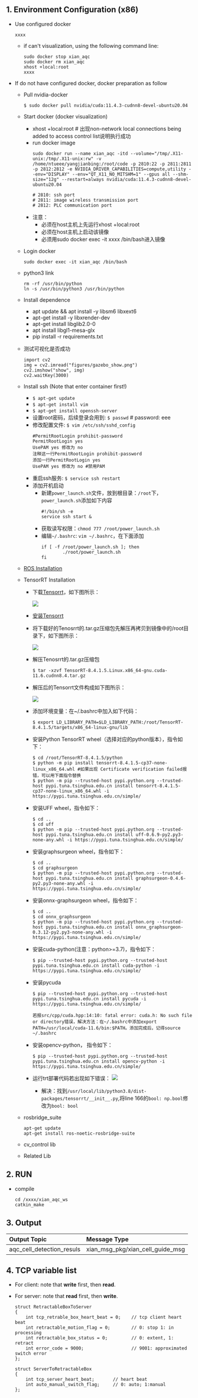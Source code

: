 ## 1.  Environment Configuration (x86)
- Use configured docker
    ```
    xxxx
    ```
    - if can't visualization, using the following command line:
        ```
        sudo docker stop xian_aqc
        sudo docker rm xian_aqc
        xhost +local:root
        xxxx
        ```
- If do not have configured docker, docker preparation as follow
    - Pull nvidia-docker
        ```
        $ sudo docker pull nvidia/cuda:11.4.3-cudnn8-devel-ubuntu20.04
        ```

    - Start docker (docker visualization)
        - xhost +local:root # 出现non-network local connections being added to access control list说明执行成功
        - run docker image
            ```
            sudo docker run --name xian_aqc -itd --volume="/tmp/.X11-unix:/tmp/.X11-unix:rw" -v /home/ntueee/yangjianbing:/root/code -p 2810:22 -p 2811:2811 -p 2812:2812 -e NVIDIA_DRIVER_CAPABILITIES=compute,utility --env="DISPLAY" --env="QT_X11_NO_MITSHM=1" --gpus all --shm-size="12g" --restart=always nvidia/cuda:11.4.3-cudnn8-devel-ubuntu20.04

            # 2810: ssh port
            # 2811: image wireless transmission port
            # 2812: PLC communication port
            ```
        - 注意：
            - 必须在host主机上先运行xhost +local:root
            - 必须在host主机上启动该镜像
            - 必须用sudo docker exec -it xxxx /bin/bash进入镜像

    - Login docker
        ```
        sudo docker exec -it xian_aqc /bin/bash
        ```

    - python3 link  
        ```
        rm -rf /usr/bin/python  
        ln -s /usr/bin/python3 /usr/bin/python
        ```

    - Install dependence
        - apt update && apt install -y libsm6 libxext6
        - apt-get install -y libxrender-dev
        - apt-get install libglib2.0-0
        - apt install libgl1-mesa-glx
        - pip install -r requirements.txt
    - 测试可视化是否成功  
        ```
        import cv2
        img = cv2.imread("figures/gazebo_show.png")
        cv2.imshow("show", img)
        cv2.waitKey(3000)
        ```

    - Install ssh (Note that enter container first!)
        - `$ apt-get update`
        - `$ apt-get install vim`
        - `$ apt-get install openssh-server`
        - 设置root密码，后续登录会用到: `$ passwd` # password: eee
        - 修改配置文件: `$ vim /etc/ssh/sshd_config`
            ``` 
            #PermitRootLogin prohibit-password
            PermitRootLogin yes
            UsePAM yes 修改为 no
            注释这一行PermitRootLogin prohibit-password
            添加一行PermitRootLogin yes
            UsePAM yes 修改为 no #禁用PAM
            ```
        - 重启ssh服务: `$ service ssh restart`
        - 添加开机启动
            - 新建`power_launch.sh`文件，放到根目录：`/root`下，`power_launch.sh`添加如下内容
                ```
                #!/bin/sh -e
                service ssh start &
                ```
            - 获取读写权限：`chmod 777 /root/power_launch.sh`
            - 编辑`~/.bashrc`: `vim ~/.bashrc`，在下面添加
                ```
                if [ -f /root/power_launch.sh ]; then
                        ./root/power_launch.sh
                fi
                ```

    - [ROS Installation](https://wiki.ros.org/noetic/Installation/Ubuntu)

    - TensorRT Installation
        - 下载[Tensorrt](https://developer.nvidia.com/nvidia-tensorrt-8x-download)，如下图所示：

            ![](figure/1.png)
        - [安装Tensorrt](https://docs.nvidia.com/deeplearning/tensorrt/install-guide/index.html#installing-tar)
        - 将下载好的Tenosrrt的.tar.gz压缩包先解压再拷贝到镜像中的/root目录下，如下图所示：

            ![](figure/2.png)
        - 解压Tenosrrt的.tar.gz压缩包
            ```
            $ tar -xzvf TensorRT-8.4.1.5.Linux.x86_64-gnu.cuda-11.6.cudnn8.4.tar.gz
            ```
        - 解压后的Tensorrt文件构成如下图所示：

            ![](figure/3.png)

        - 添加环境变量：在~/.bashrc中加入如下代码：
            ```
            $ export LD_LIBRARY_PATH=$LD_LIBRARY_PATH:/root/TensorRT-8.4.1.5/targets/x86_64-linux-gnu/lib
            ```
        - 安装Python TensorRT wheel（选择对应的python版本），指令如下：
            ```
            $ cd /root/TensorRT-8.4.1.5/python
            $ python -m pip install tensorrt-8.4.1.5-cp37-none-linux_x86_64.whl #如果出现 Certificate verification failed报错，可以用下面指令替换
            $ python -m pip --trusted-host pypi.python.org --trusted-host pypi.tuna.tsinghua.edu.cn install tensorrt-8.4.1.5-cp37-none-linux_x86_64.whl -i https://pypi.tuna.tsinghua.edu.cn/simple/
            ```
        - 安装UFF wheel，指令如下：
            ```
            $ cd .. 
            $ cd uff
            $ python -m pip --trusted-host pypi.python.org --trusted-host pypi.tuna.tsinghua.edu.cn install uff-0.6.9-py2.py3-none-any.whl -i https://pypi.tuna.tsinghua.edu.cn/simple/
            ```
        - 安装graphsurgeon wheel，指令如下：
            ```
            $ cd .. 
            $ cd graphsurgeon
            $ python -m pip --trusted-host pypi.python.org --trusted-host pypi.tuna.tsinghua.edu.cn install graphsurgeon-0.4.6-py2.py3-none-any.whl -i https://pypi.tuna.tsinghua.edu.cn/simple/
            ```
        - 安装onnx-graphsurgeon wheel，指令如下：
            ```
            $ cd .. 
            $ cd onnx_graphsurgeon
            $ python -m pip --trusted-host pypi.python.org --trusted-host pypi.tuna.tsinghua.edu.cn install onnx_graphsurgeon-0.3.12-py2.py3-none-any.whl -i https://pypi.tuna.tsinghua.edu.cn/simple/
            ```

        - 安装cuda-python(注意：python>=3.7)，指令如下：
            ```
            $ pip --trusted-host pypi.python.org --trusted-host pypi.tuna.tsinghua.edu.cn install cuda-python -i https://pypi.tuna.tsinghua.edu.cn/simple/
            ```
        - 安装pycuda
            ```
            $ pip --trusted-host pypi.python.org --trusted-host pypi.tuna.tsinghua.edu.cn install pycuda -i https://pypi.tuna.tsinghua.edu.cn/simple/

            若报src/cpp/cuda.hpp:14:10: fatal error: cuda.h: No such file or directory错误，解决方法：在~/.bashrc中添加export PATH=/usr/local/cuda-11.6/bin:$PATH。添加完成后，记得source ~/.bashrc
            ```
        - 安装opencv-python， 指令如下：
            ```
            $ pip --trusted-host pypi.python.org --trusted-host pypi.tuna.tsinghua.edu.cn install opencv-python -i https://pypi.tuna.tsinghua.edu.cn/simple/
            ``` 

        - 运行trt部署代码若出现如下错误：
            ![](figure/4.png)
            - 解决：找到`/usr/local/lib/python3.8/dist-packages/tensorrt/__init__.py`,将line 166的`bool: np.bool`修改为`bool: bool`


    - rosbridge_suite
        ```
        apt-get update
        apt-get install ros-noetic-rosbridge-suite
        ```

    - cv_control lib

    - Related Lib

## 2. RUN
- compile 
    ```
    cd /xxxx/xian_aqc_ws
    catkin_make
    ```
## 3. Output

| Output Topic | Message Type |
|:--- |:---  |
| aqc_cell_detection_resuls | xian_msg_pkg/xian_cell_guide_msg |

## 4. TCP variable list 
- For client: note that **write** first, then **read**.
- For server: note that **read** first, then **write**.
    ```
    struct RetractableBoxToServer
    {
        int tcp_retrable_box_heart_beat = 0;    // tcp client heart beat
        int retractable_motion_flag = 0;        // 0: stop 1: in processing
        int retractable_box_status = 0;         // 0: extent, 1: retract
        int error_code = 9000;                  // 9001: approximated switch error
    };
    ```

    ```
    struct ServerToRetractableBox
    {
        int tcp_server_heart_beat;       // heart beat
        int auto_manual_switch_flag;     // 0: auto; 1:manual
    };
    ```


